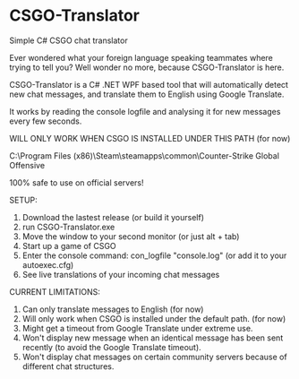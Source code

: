 # CSGO-Translator
Simple C# CSGO chat translator


Ever wondered what your foreign language speaking teammates where trying to tell you?
Well wonder no more, because CSGO-Translator is here.

CSGO-Translator is a C# .NET WPF based tool that will automatically detect new chat messages, and translate them to English using Google Translate.

It works by reading the console logfile and analysing it for new messages every few seconds.

WILL ONLY WORK WHEN CSGO IS INSTALLED UNDER THIS PATH (for now)

C:\Program Files (x86)\Steam\steamapps\common\Counter-Strike Global Offensive

100% safe to use on official servers!

SETUP:
1. Download the lastest release (or build it yourself)
2. run CSGO-Translator.exe
3. Move the window to your second monitor (or just alt + tab)
3. Start up a game of CSGO
4. Enter the console command: con_logfile "console.log" (or add it to your autoexec.cfg)
5. See live translations of your incoming chat messages

CURRENT LIMITATIONS:
1. Can only translate messages to English (for now)
2. Will only work when CSGO is installed under the default path. (for now)
3. Might get a timeout from Google Translate under extreme use.
4. Won't display new message when an identical message has been sent recently (to avoid the Google Translate timeout).
5. Won't display chat messages on certain community servers because of different chat structures.
